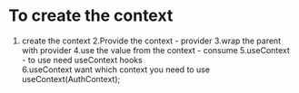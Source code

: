 # To create the context
1. create the context
2.Provide the context - provider
3.wrap the parent with provider
4.use the value from the context - consume
5.useContext - to use need useContext hooks  
6.useContext want which context you need to use  useContext(AuthContext);
